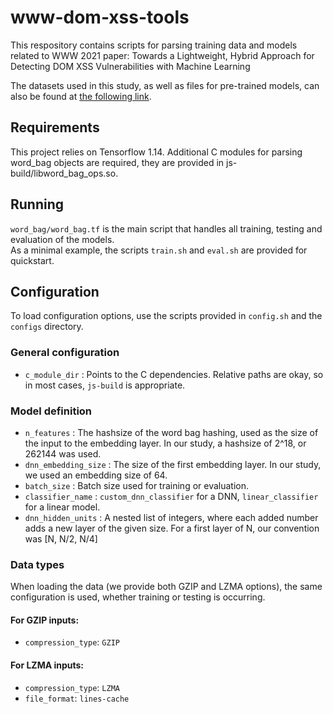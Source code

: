# www-dom-xss-tools

This respository contains scripts for parsing training data and models related to WWW 2021 paper: Towards a Lightweight, Hybrid Approach for Detecting DOM XSS Vulnerabilities with Machine Learning

The datasets used in this study, as well as files for pre-trained models, can also be found at [the following link](https://doi.org/10.1184/R1/13870256).

## Requirements

This project relies on Tensorflow 1.14. Additional C modules for parsing word_bag objects are required, they are provided in js-build/libword_bag_ops.so.

## Running

`word_bag/word_bag.tf` is the main script that handles all training, testing and evaluation of the models.  
As a minimal example, the scripts `train.sh` and `eval.sh` are provided for quickstart.

## Configuration

To load configuration options, use the scripts provided in `config.sh` and the `configs` directory.

### General configuration

- `c_module_dir` : Points to the C dependencies. Relative paths are okay, so in most cases, `js-build` is appropriate.

### Model definition

- `n_features` : The hashsize of the word bag hashing, used as the size of the input to the embedding layer. In our study, a hashsize of 2^18, or 262144 was used.
- `dnn_embedding_size` : The size of the first embedding layer. In our study, we used an embedding size of 64.
- `batch_size` : Batch size used for training or evaluation.
- `classifier_name` : `custom_dnn_classifier` for a DNN, `linear_classifier` for a linear model.
- `dnn_hidden_units` : A nested list of integers, where each added number adds a new layer of the given size. For a first layer of N, our convention was [N, N/2, N/4]

### Data types

When loading the data (we provide both GZIP and LZMA options), the same configuration is used, whether training or testing is occurring.

#### For GZIP inputs:
- `compression_type`: `GZIP`

#### For LZMA inputs:
- `compression_type`: `LZMA`
- `file_format`: `lines-cache`
